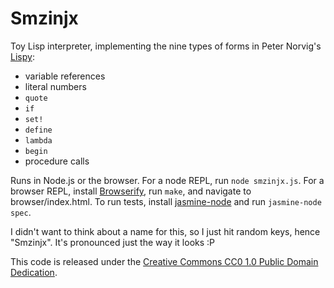 # Smzinjx

Toy Lisp interpreter, implementing the nine types of forms in Peter Norvig's
[Lispy](http://norvig.com/lispy.html):

* variable references
* literal numbers
* `quote`
* `if`
* `set!`
* `define`
* `lambda`
* `begin`
* procedure calls

Runs in Node.js or the browser. For a node REPL, run `node smzinjx.js`.
For a browser REPL, install [Browserify](http://browserify.org/), run `make`,
and navigate to browser/index.html.
To run tests, install [jasmine-node](https://github.com/mhevery/jasmine-node)
and run `jasmine-node spec`.

I didn't want to think about a name for this, so I just hit random keys,
hence "Smzinjx". It's pronounced just the way it looks :P

This code is released under the [Creative Commons CC0 1.0 Public Domain
Dedication](https://creativecommons.org/publicdomain/zero/1.0/).
